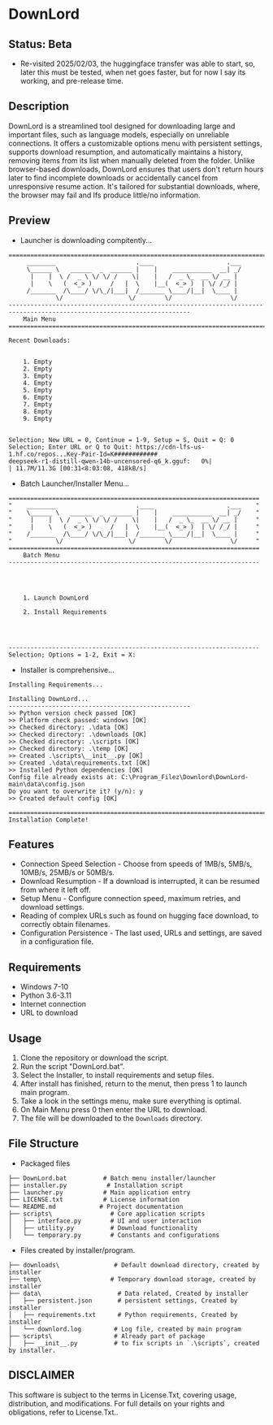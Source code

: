 # DownLord
## Status: Beta
- Re-visited 2025/02/03, the huggingface transfer was able to start, so, later this must be tested, when net goes faster, but for now I say its working, and pre-release time.

## Description
DownLord is a streamlined tool designed for downloading large and important files, such as language models, especially on unreliable connections. It offers a customizable options menu with persistent settings, supports download resumption, and automatically maintains a history, removing items from its list when manually deleted from the folder. Unlike browser-based downloads, DownLord ensures that users don't return hours later to find incomplete downloads or accidentally cancel from unresponsive resume action. It's tailored for substantial downloads, where, the browser may fail and lfs produce little/no information.

## Preview
- Launcher is downloading compitently...
```
========================================================================================================================
     ________                      .____                    .___
     \______ \   ______  _  ______ |    |    ___________  __| _/
      |    |  \ /  _ \ \/ \/ /    \|    |   /  _ \_  __ \/ __ |
      |    \   (  <_> )     /   |  \    |__(  <_> )  | \/ /_/ |
     /_______  /\____/ \/\_/|___|  /_______ \____/|__|  \____ |
             \/                  \/        \/                \/
------------------------------------------------------------------------------------------------------------------------
    Main Menu
========================================================================================================================

Recent Downloads:


    1. Empty
    2. Empty
    3. Empty
    4. Empty
    5. Empty
    6. Empty
    7. Empty
    8. Empty
    9. Empty


Selection; New URL = 0, Continue = 1-9, Setup = S, Quit = Q: 0
Selection; Enter URL or Q to Quit: https://cdn-lfs-us-1.hf.co/repos...Key-Pair-Id=K############
deepseek-r1-distill-qwen-14b-uncensored-q6_k.gguf:   0%|                         | 11.7M/11.3G [00:31<8:03:08, 418kB/s]
```
- Batch Launcher/Installer Menu...
```
=====================================================================
"    ________                      .____                    .___    "
"    \______ \   ______  _  ______ |    |    ___________  __| _/    "
"     |    |  \ /  _ \ \/ \/ /    \|    |   /  _ \_  __ \/ __ |     "
"     |    \   (  <_> )     /   |  \    |__(  <_> )  | \/ /_/ |     "
"    /_______  /\____/ \/\_/|___|  /_______ \____/|__|  \____ |     "
"            \/                  \/        \/                \/     "
=====================================================================
    Batch Menu
---------------------------------------------------------------------




    1. Launch DownLord

    2. Install Requirements




---------------------------------------------------------------------
Selection; Options = 1-2, Exit = X:
```
- Installer is comprehensive...
```
Installing Requirements...

Installing DownLord...
--------------------------------------------------
>> Python version check passed [OK]
>> Platform check passed: windows [OK]
>> Checked directory: .\data [OK]
>> Checked directory: .\downloads [OK]
>> Checked directory: .\scripts [OK]
>> Checked directory: .\temp [OK]
>> Created .\scripts\__init__.py [OK]
>> Created .\data\requirements.txt [OK]
>> Installed Python dependencies [OK]
Config file already exists at: C:\Program_Filez\Downlord\DownLord-main\data\config.json
Do you want to overwrite it? (y/n): y
>> Created default config [OK]

========================================================================================================================
Installation Complete!
```


## Features
- Connection Speed Selection - Choose from speeds of 1MB/s, 5MB/s, 10MB/s, 25MB/s or 50MB/s.
- Download Resumption - If a download is interrupted, it can be resumed from where it left off.
- Setup Menu - Configure connection speed, maximum retries, and download settings.
- Reading of complex URLs such as found on hugging face download, to correctly obtain filenames.
- Configuration Persistence - The last used, URLs and settings, are saved in a configuration file.

## Requirements
- Windows 7-10 
- Python 3.6-3.11
- Internet connection
- URL to download

## Usage
1. Clone the repository or download the script.
2. Run the script "DownLord.bat".
3. Select the Installer, to install requirements and setup files.
4. After install has finished, return to the menut, then press 1 to launch main program.
5. Take a look in the settings menu, make sure everything is optimal.
4. On Main Menu press 0 then enter the URL to download.
5. The file will be downloaded to the `Downloads` directory.

## File Structure
- Packaged files
```
├── DownLord.bat          # Batch menu installer/launcher
├── installer.py           # Installation script
├── launcher.py           # Main application entry
├── LICENSE.txt           # License information
└── README.md            # Project documentation
├── scripts\                # Core application scripts
│   ├── interface.py        # UI and user interaction
│   ├── utility.py          # Download functionality
│   └── temporary.py        # Constants and configurations
```
- Files created by installer/program.
```
├── downloads\               # Default download directory, created by installer
├── temp\                   # Temporary download storage, created by installer
├── data\                     # Data related, Created by installer
│   ├── persistent.json       # persistent settings, Created by installer
│   ├── requirements.txt      # Python requirements, Created by installer
│   └── downlord.log         # Log file, created by main program
├── scripts\                 # Already part of package
│   ├── __init__.py          # to fix scripts in `.\scripts`, created by installer.
```

## DISCLAIMER
This software is subject to the terms in License.Txt, covering usage, distribution, and modifications. For full details on your rights and obligations, refer to License.Txt..
